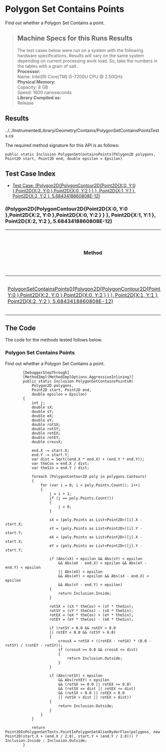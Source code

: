 # Polygon Set Contains Points

Find out whether a Polygon Set Contains a point.

> ## Machine Specs for this Runs Results
> The test cases below were run on a system with the following hardware specifications. Results will vary on the same system depending on current processing work load. So, take the numbers in the tables with a grain of salt.  
> **Processor:**  
> Name: Intel(R) Core(TM) i5-7200U CPU @ 2.50GHz  
  > **Physical Memory:**  
> Capacity: 8 GB  
> Speed: 1600 nanoseconds  
  > **Library Compiled as:**  
> Release  

## Results

../../InstrumentedLibrary/Geometry/Contains/PolygonSetContainsPointsTests.cs

The required method signature for this API is as follows:

```CSharp
public static Inclusion PolygonSetContainsPoints(Polygon2D polygons, Point2D start, Point2D end, double epsilon = Epsilon)
```

## Test Case Index

- [Test Case: (Polygon2D{PolygonContour2D{Point2D{X:0, Y:0 },Point2D{X:2, Y:0 },Point2D{X:0, Y:2 } } }, Point2D{X:1, Y:1 }, Point2D{X:2, Y:2 }, 5.6843418860808E-12)](#Polygon2D{PolygonContour2D{Point2D{X:0,-Y:0-},Point2D{X:2,-Y:0-},Point2D{X:0,-Y:2-}-}-},-Point2D{X:1,-Y:1-},-Point2D{X:2,-Y:2-},-5.6843418860808E-12)

### (Polygon2D{PolygonContour2D{Point2D{X:0, Y:0 },Point2D{X:2, Y:0 },Point2D{X:0, Y:2 } } }, Point2D{X:1, Y:1 }, Point2D{X:2, Y:2 }, 5.6843418860808E-12)

| Method | Results (Actual, Expected) | Time (Trials, Elapsed time, Average running time) | Notes |
|---|---|---|---|
| [PolygonSetContainsPoints0(Polygon2D{PolygonContour2D{Point2D{X:0, Y:0 },Point2D{X:2, Y:0 },Point2D{X:0, Y:2 } } }, Point2D{X:1, Y:1 }, Point2D{X:2, Y:2 }, 5.6843418860808E-12)](#Polygon-Set-Contains-Points) | Outside != 1 | 10000 in 21 ms. 0.0021 ms. average | . |

## The Code

The code for the methods tested follows below.

### Polygon Set Contains Points

Find out whether a Polygon Set Contains a point.  

```CSharp
        [DebuggerStepThrough]
        [MethodImpl(MethodImplOptions.AggressiveInlining)]
        public static Inclusion PolygonSetContainsPoints0(
            Polygon2D polygons,
            Point2D start, Point2D end,
            double epsilon = Epsilon)
        {
            int j;
            double sX;
            double sY;
            double eX;
            double eY;
            double rotSX;
            double rotSY;
            double rotEX;
            double rotEY;
            double crossX;

            end.X -= start.X;
            end.Y -= start.Y;
            var dist = Sqrt((end.X * end.X) + (end.Y * end.Y));
            var theCos = end.X / dist;
            var theSin = end.Y / dist;

            foreach (PolygonContour2D poly in polygons.Contours)
            {
                for (var i = 0; i < poly.Points.Count(); i++)
                {
                    j = i + 1;
                    if (j == poly.Points.Count())
                    {
                        j = 0;
                    }

                    sX = (poly.Points as List<Point2D>)[i].X - start.X;
                    sY = (poly.Points as List<Point2D>)[i].Y - start.Y;
                    eX = (poly.Points as List<Point2D>)[j].X - start.X;
                    eY = (poly.Points as List<Point2D>)[j].Y - start.Y;

                    if (Abs(sX) < epsilon && Abs(sY) < epsilon
                        && Abs(eX - end.X) < epsilon && Abs(eY - end.Y) < epsilon
                        || Abs(eX) < epsilon
                        && Abs(eY) < epsilon && Abs(sX - end.X) < epsilon
                        && Abs(sY - end.Y) < epsilon)
                    {
                        return Inclusion.Inside;
                    }

                    rotSX = (sX * theCos) + (sY * theSin);
                    rotSY = (sY * theCos) - (sX * theSin);
                    rotEX = (eX * theCos) + (eY * theSin);
                    rotEY = (eY * theCos) - (eX * theSin);

                    if (rotSY < 0.0 && rotEY > 0.0
                    || rotEY < 0.0 && rotSY > 0.0)
                    {
                        crossX = rotSX + ((rotEX - rotSX) * (0.0 - rotSY) / (rotEY - rotSY));
                        if (crossX >= 0.0 && crossX <= dist)
                        {
                            return Inclusion.Outside;
                        }
                    }

                    if (Abs(rotSY) < epsilon
                        && Abs(rotEY) < epsilon
                        && (rotSX >= 0.0 || rotEX >= 0.0)
                        && (rotSX <= dist || rotEX <= dist)
                        && (rotSX < 0.0 || rotEX < 0.0
                        || rotSX > dist || rotEX > dist))
                    {
                        return Inclusion.Outside;
                    }
                }
            }

            return Point2DInPolygonSetTests.PointInPolygonSetAlienRyderFlex(polygons, new Point2D(start.X + (end.X / 2.0), start.Y + (end.Y / 2.0))) ? Inclusion.Inside : Inclusion.Outside;
        }
```

